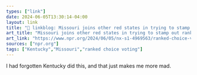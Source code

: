 ```yaml
---
types: ["link"]
date: 2024-06-05T13:30:14-04:00
layout: link
title: "🔗 linkblog: Missouri joins other red states in trying to stamp out ranked choice voting'"
art_title: "Missouri joins other red states in trying to stamp out ranked choice voting"
art_link: "https://www.npr.org/2024/06/05/nx-s1-4969563/ranked-choice-voting-bans"
sources: ["npr.org"]
tags: ["Kentucky","Missouri","ranked choice voting"]
---
```

I had forgotten Kentucky did this, and that just makes me more mad.
